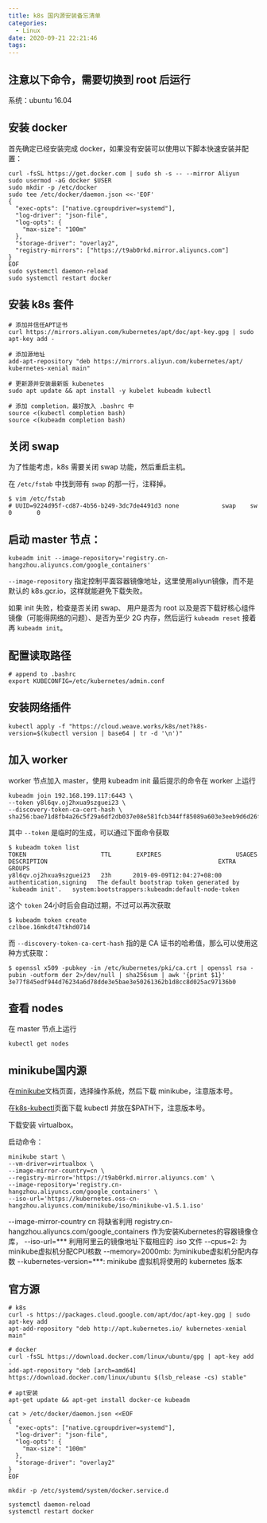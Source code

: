 ```yaml
---
title: k8s 国内源安装备忘清单
categories:
  - Linux
date: 2020-09-21 22:21:46
tags:
---
```


注意以下命令，需要切换到 root 后运行
---

系统：ubuntu 16.04

## 安装 docker

首先确定已经安装完成 docker，如果没有安装可以使用以下脚本快速安装并配置：

```shell
curl -fsSL https://get.docker.com | sudo sh -s -- --mirror Aliyun
sudo usermod -aG docker $USER
sudo mkdir -p /etc/docker
sudo tee /etc/docker/daemon.json <<-'EOF'
{
  "exec-opts": ["native.cgroupdriver=systemd"],
  "log-driver": "json-file",
  "log-opts": {
    "max-size": "100m"
  },
  "storage-driver": "overlay2",
  "registry-mirrors": ["https://t9ab0rkd.mirror.aliyuncs.com"]
}
EOF
sudo systemctl daemon-reload
sudo systemctl restart docker
```

## 安装 k8s 套件

```shell
# 添加并信任APT证书
curl https://mirrors.aliyun.com/kubernetes/apt/doc/apt-key.gpg | sudo apt-key add -

# 添加源地址
add-apt-repository "deb https://mirrors.aliyun.com/kubernetes/apt/ kubernetes-xenial main"

# 更新源并安装最新版 kubenetes
sudo apt update && apt install -y kubelet kubeadm kubectl

# 添加 completion，最好放入 .bashrc 中
source <(kubectl completion bash)
source <(kubeadm completion bash)
```

## 关闭 swap

为了性能考虑，k8s 需要关闭 swap 功能，然后重启主机。

在 `/etc/fstab` 中找到带有 `swap` 的那一行，注释掉。

```
$ vim /etc/fstab
# UUID=9224d95f-cd87-4b56-b249-3dc7de4491d3 none            swap    sw              0       0
```

## 启动 master 节点：

```shell
kubeadm init --image-repository='registry.cn-hangzhou.aliyuncs.com/google_containers'
```

`--image-repository` 指定控制平面容器镜像地址，这里使用aliyun镜像，而不是默认的 k8s.gcr.io，这样就能避免下载失败。

如果 init 失败，检查是否关闭 swap、 用户是否为 root 以及是否下载好核心组件镜像（可能得网络的问题）、是否为至少 2G 内存，然后运行 `kubeadm reset` 接着再 `kubeadm init`。

## 配置读取路径

```shell
# append to .bashrc
export KUBECONFIG=/etc/kubernetes/admin.conf
```

## 安装网络插件

```
kubectl apply -f "https://cloud.weave.works/k8s/net?k8s-version=$(kubectl version | base64 | tr -d '\n')"
```

## 加入 worker

worker 节点加入 master，使用 kubeadm init 最后提示的命令在 worker 上运行

```shell
kubeadm join 192.168.199.117:6443 \
--token y8l6qv.oj2hxua9szguei23 \
--discovery-token-ca-cert-hash \
sha256:bae71d8fb4a26c5f29a6df2db037e08e581fcb344ff85089a603e3eeb9d6d26f
```

其中 `--token` 是临时的生成，可以通过下面命令获取

```console
$ kubeadm token list
TOKEN                     TTL       EXPIRES                     USAGES                   DESCRIPTION                                                EXTRA GROUPS
y8l6qv.oj2hxua9szguei23   23h      2019-09-09T12:04:27+08:00   authentication,signing   The default bootstrap token generated by 'kubeadm init'.   system:bootstrappers:kubeadm:default-node-token
```

这个 `token` 24小时后会自动过期，不过可以再次获取

```console
$ kubeadm token create
czlboe.16mkdt47tkhd0714
```

而 `--discovery-token-ca-cert-hash` 指的是 CA 证书的哈希值，那么可以使用这种方式获取：

```console
$ openssl x509 -pubkey -in /etc/kubernetes/pki/ca.crt | openssl rsa -pubin -outform der 2>/dev/null | sha256sum | awk '{print $1}'
3e77f845edf944d76234a6d78dde3e5bae3e50261362b1d8cc8d025ac97136b0
```

## 查看 nodes

在 master 节点上运行 

```shell
kubectl get nodes
```

## minikube国内源

在[minikube](https://minikube.sigs.k8s.io/docs/start/)文档页面，选择操作系统，然后下载 minikube，注意版本号。

在[k8s-kubectl](https://kubernetes.io/docs/tasks/tools/install-kubectl/)页面下载 kubectl 并放在$PATH下，注意版本号。

下载安装 virtualbox。

启动命令：

```
minikube start \
--vm-driver=virtualbox \
--image-mirror-country=cn \
--registry-mirror='https://t9ab0rkd.mirror.aliyuncs.com' \
--image-repository='registry.cn-hangzhou.aliyuncs.com/google_containers' \
--iso-url='https://kubernetes.oss-cn-hangzhou.aliyuncs.com/minikube/iso/minikube-v1.5.1.iso'
```

--image-mirror-country cn 将缺省利用 registry.cn-hangzhou.aliyuncs.com/google_containers 作为安装Kubernetes的容器镜像仓库，
--iso-url=*** 利用阿里云的镜像地址下载相应的 .iso 文件
--cpus=2: 为minikube虚拟机分配CPU核数
--memory=2000mb: 为minikube虚拟机分配内存数
--kubernetes-version=***: minikube 虚拟机将使用的 kubernetes 版本

## 官方源

```shell
# k8s
curl -s https://packages.cloud.google.com/apt/doc/apt-key.gpg | sudo apt-key add
apt-add-repository "deb http://apt.kubernetes.io/ kubernetes-xenial main"

# docker
curl -fsSL https://download.docker.com/linux/ubuntu/gpg | apt-key add -
add-apt-repository "deb [arch=amd64] https://download.docker.com/linux/ubuntu $(lsb_release -cs) stable"

# apt安装
apt-get update && apt-get install docker-ce kubeadm

cat > /etc/docker/daemon.json <<EOF
{
  "exec-opts": ["native.cgroupdriver=systemd"],
  "log-driver": "json-file",
  "log-opts": {
    "max-size": "100m"
  },
  "storage-driver": "overlay2"
}
EOF

mkdir -p /etc/systemd/system/docker.service.d

systemctl daemon-reload
systemctl restart docker
```